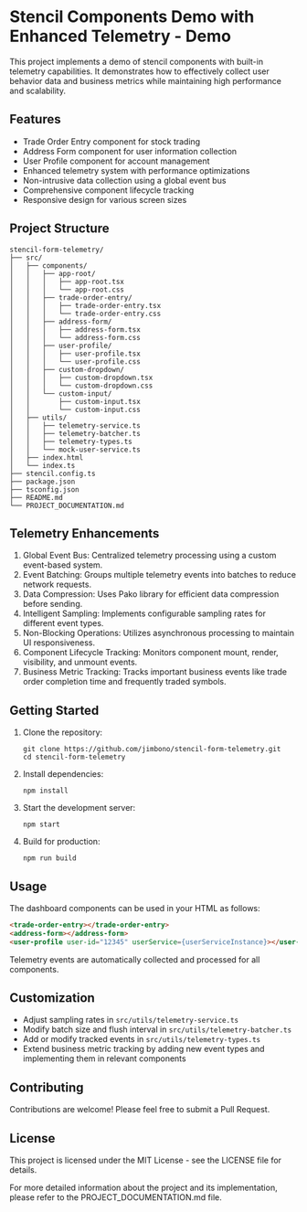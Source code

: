 # Stencil Components Demo with Enhanced Telemetry - Demo

This project implements a demo of stencil components with built-in telemetry capabilities. It demonstrates how to effectively collect user behavior data and business metrics while maintaining high performance and scalability.

## Features

- Trade Order Entry component for stock trading
- Address Form component for user information collection
- User Profile component for account management
- Enhanced telemetry system with performance optimizations
- Non-intrusive data collection using a global event bus
- Comprehensive component lifecycle tracking
- Responsive design for various screen sizes

## Project Structure

```
stencil-form-telemetry/
├── src/
│   ├── components/
│   │   ├── app-root/
│   │   │   ├── app-root.tsx
│   │   │   └── app-root.css
│   │   ├── trade-order-entry/
│   │   │   ├── trade-order-entry.tsx
│   │   │   └── trade-order-entry.css
│   │   ├── address-form/
│   │   │   ├── address-form.tsx
│   │   │   └── address-form.css
│   │   ├── user-profile/
│   │   │   ├── user-profile.tsx
│   │   │   └── user-profile.css
│   │   ├── custom-dropdown/
│   │   │   ├── custom-dropdown.tsx
│   │   │   └── custom-dropdown.css
│   │   └── custom-input/
│   │       ├── custom-input.tsx
│   │       └── custom-input.css
│   ├── utils/
│   │   ├── telemetry-service.ts
│   │   ├── telemetry-batcher.ts
│   │   ├── telemetry-types.ts
│   │   └── mock-user-service.ts
│   ├── index.html
│   └── index.ts
├── stencil.config.ts
├── package.json
├── tsconfig.json
├── README.md
└── PROJECT_DOCUMENTATION.md
```

## Telemetry Enhancements

1. Global Event Bus: Centralized telemetry processing using a custom event-based system.
2. Event Batching: Groups multiple telemetry events into batches to reduce network requests.
3. Data Compression: Uses Pako library for efficient data compression before sending.
4. Intelligent Sampling: Implements configurable sampling rates for different event types.
5. Non-Blocking Operations: Utilizes asynchronous processing to maintain UI responsiveness.
6. Component Lifecycle Tracking: Monitors component mount, render, visibility, and unmount events.
7. Business Metric Tracking: Tracks important business events like trade order completion time and frequently traded symbols.

## Getting Started

1. Clone the repository:
   ```
   git clone https://github.com/jimbono/stencil-form-telemetry.git
   cd stencil-form-telemetry
   ```

2. Install dependencies:
   ```
   npm install
   ```

3. Start the development server:
   ```
   npm start
   ```

4. Build for production:
   ```
   npm run build
   ```

## Usage

The dashboard components can be used in your HTML as follows:

```html
<trade-order-entry></trade-order-entry>
<address-form></address-form>
<user-profile user-id="12345" userService={userServiceInstance}></user-profile>
```

Telemetry events are automatically collected and processed for all components.

## Customization

- Adjust sampling rates in `src/utils/telemetry-service.ts`
- Modify batch size and flush interval in `src/utils/telemetry-batcher.ts`
- Add or modify tracked events in `src/utils/telemetry-types.ts`
- Extend business metric tracking by adding new event types and implementing them in relevant components

## Contributing

Contributions are welcome! Please feel free to submit a Pull Request.

## License

This project is licensed under the MIT License - see the LICENSE file for details.

For more detailed information about the project and its implementation, please refer to the PROJECT_DOCUMENTATION.md file.